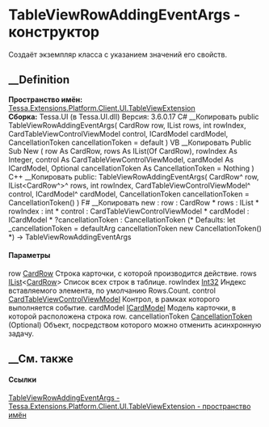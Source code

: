 # TableViewRowAddingEventArgs - конструктор
Создаёт экземпляр класса с указанием значений его свойств.
## __Definition
 **Пространство имён:**
[Tessa.Extensions.Platform.Client.UI.TableViewExtension](N_Tessa_Extensions_Platform_Client_UI_TableViewExtension.htm)  
 **Сборка:** Tessa.UI (в Tessa.UI.dll) Версия: 3.6.0.17
C# __Копировать
     public TableViewRowAddingEventArgs(
    	CardRow row,
    	IList<CardRow> rows,
    	int rowIndex,
    	CardTableViewControlViewModel control,
    	ICardModel cardModel,
    	CancellationToken cancellationToken = default
    )
VB __Копировать
     Public Sub New ( 
    	row As CardRow,
    	rows As IList(Of CardRow),
    	rowIndex As Integer,
    	control As CardTableViewControlViewModel,
    	cardModel As ICardModel,
    	Optional cancellationToken As CancellationToken = Nothing
    )
C++ __Копировать
     public:
    TableViewRowAddingEventArgs(
    	CardRow^ row, 
    	IList<CardRow^>^ rows, 
    	int rowIndex, 
    	CardTableViewControlViewModel^ control, 
    	ICardModel^ cardModel, 
    	CancellationToken cancellationToken = CancellationToken()
    )
F# __Копировать
     new : 
            row : CardRow * 
            rows : IList<CardRow> * 
            rowIndex : int * 
            control : CardTableViewControlViewModel * 
            cardModel : ICardModel * 
            ?cancellationToken : CancellationToken 
    (* Defaults:
            let _cancellationToken = defaultArg cancellationToken new CancellationToken()
    *)
    -> TableViewRowAddingEventArgs
#### Параметры
row [CardRow](T_Tessa_Cards_CardRow.htm)
    Строка карточки, с которой производится действие.
rows
[IList](https://learn.microsoft.com/dotnet/api/system.collections.generic.ilist-1)<[CardRow](T_Tessa_Cards_CardRow.htm)>
    Список всех строк в таблице.
rowIndex [Int32](https://learn.microsoft.com/dotnet/api/system.int32)
    Индекс вставляемого элемента, по умолчанию Rows.Count.
control
[CardTableViewControlViewModel](T_Tessa_Extensions_Platform_Client_UI_TableViewExtension_CardTableViewControlViewModel.htm)
    Контрол, в рамках которого выполняется событие.
cardModel [ICardModel](T_Tessa_UI_Cards_ICardModel.htm)
    Модель карточки, в которой расположена строка row.
cancellationToken
[CancellationToken](https://learn.microsoft.com/dotnet/api/system.threading.cancellationtoken)
(Optional)
    Объект, посредством которого можно отменить асинхронную задачу.
##  __См. также
#### Ссылки
[TableViewRowAddingEventArgs -
](T_Tessa_Extensions_Platform_Client_UI_TableViewExtension_TableViewRowAddingEventArgs.htm)
[Tessa.Extensions.Platform.Client.UI.TableViewExtension - пространство
имён](N_Tessa_Extensions_Platform_Client_UI_TableViewExtension.htm)
